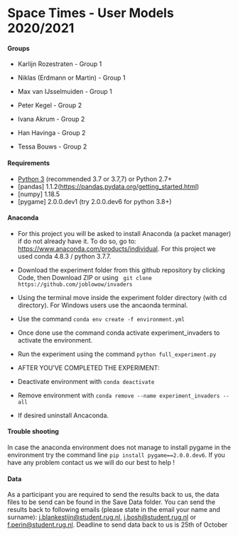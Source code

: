 # Space Times - User Models 2020/2021

#### Groups

- Karlijn Rozestraten - Group 1
- Niklas (Erdmann or Martin) - Group 1
- Max van IJsselmuiden - Group 1

- Peter Kegel - Group 2
- Ivana Akrum - Group 2
- Han Havinga - Group 2
- Tessa Bouws - Group 2


#### Requirements
- [Python 3](https://www.python.org/downloads/) (recommended 3.7 or 3.7,7) or Python 2.7+
- [pandas] 1.1.2(https://pandas.pydata.org/getting_started.html)
- [numpy] 1.18.5
- [pygame] 2.0.0.dev1 (try 2.0.0.dev6 for python 3.8+)

#### Anaconda 
- For this project you will be asked to install Anaconda (a packet manager) if do not already have it. To do so, go to: https://www.anaconda.com/products/individual. For this project we used conda 4.8.3 / python 3.7.7.

- Download the experiment folder from this github repository by clicking Code, then Download ZIP or using `` git clone https://github.com/joblowow/invaders``
- Using the terminal move inside the experiment folder directory (with cd directory). For Windows users use the ancaonda terminal.
- Use the command ``conda env create -f environment.yml``
- Once done use the command conda activate experiment_invaders to activate the environment.
- Run the experiment using the command ``python full_experiment.py``
- AFTER YOU’VE COMPLETED THE EXPERIMENT:
- Deactivate environment with ``conda deactivate``
- Remove environment with ``conda remove --name experiment_invaders --all ``
- If desired uninstall Ancaconda.


#### Trouble shooting

In case the anaconda environment does not manage to install pygame in the environment try the command line ``pip install pygame==2.0.0.dev6``. If you have any problem contact us we will do our best to help !

#### Data

As a participant you are required to send the results back to us, the data files to be send can be found in the Save Data folder. You can send the results back to following emails (please state in the email your name and surname): j.blankestijn@student.rug.nl, j.bosh@student.rug.nl or f.perin@student.rug.nl.
Deadline to send data back to us is 25th of October






